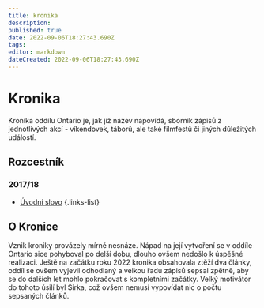 ```yaml
---
title: kronika
description: 
published: true
date: 2022-09-06T18:27:43.690Z
tags: 
editor: markdown
dateCreated: 2022-09-06T18:27:43.690Z
---
```


# Kronika

Kronika oddílu Ontario je, jak již název napovídá, sborník zápisů z jednotlivých akcí - víkendovek, táborů, ale také filmfestů či jiných důležitých událostí.

## Rozcestník

### 2017/18

- [Úvodní slovo](uvod_17)
{.links-list}

## O Kronice

Vznik kroniky provázely mírné nesnáze. Nápad na její vytvoření se v oddíle Ontario sice pohyboval po delší dobu, dlouho ovšem nedošlo k úspěšné realizaci. Ještě na začátku roku 2022 kronika obsahovala ztěží dva články, oddíl se ovšem vyjevil odhodlaný a velkou řadu zápisů sepsal zpětně, aby se do dalších let mohlo pokračovat s kompletními začátky. Velký motivátor do tohoto úsilí byl Sirka, což ovšem nemusí vypovídat nic o počtu sepsaných článků.